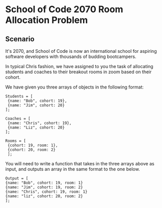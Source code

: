 # School of Code 2070 Room Allocation Problem

## Scenario

It's 2070, and School of Code is now an international school for aspiring software developers with thousands of budding bootcampers.

In typical Chris fashion, we have assigned to you the task of allocating students and coaches to their breakout rooms in zoom based on their cohort.

We have given you three arrays of objects in the following format:

```
Students = [
 {name: "Bob", cohort: 19},
 {name: "Jim", cohort: 20}
];

Coaches = [
 {name: "Chris", cohort: 19},
 {name: "Liz", cohort: 20}
];

Rooms = [
 {cohort: 19, room: 1},
 {cohort: 20, room: 2}
 ];
```

You will need to write a function that takes in the three arrays above as input, and outputs an array in the same format to the one below.

```
Output = [
{name: "Bob", cohort: 19, room: 1}
{name: "Jim", cohort: 19, room: 2}
{name: "Chris", cohort: 19, room: 1}
{name: "liz", cohort: 20, room: 2}
];
```
